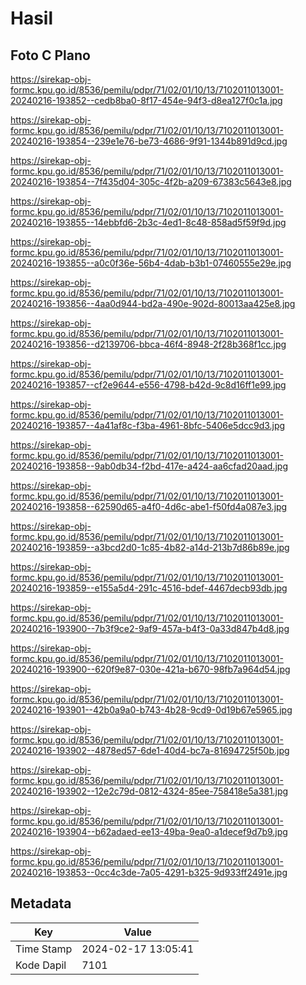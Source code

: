 # Hasil

## Foto C Plano

https://sirekap-obj-formc.kpu.go.id/8536/pemilu/pdpr/71/02/01/10/13/7102011013001-20240216-193852--cedb8ba0-8f17-454e-94f3-d8ea127f0c1a.jpg

https://sirekap-obj-formc.kpu.go.id/8536/pemilu/pdpr/71/02/01/10/13/7102011013001-20240216-193854--239e1e76-be73-4686-9f91-1344b891d9cd.jpg

https://sirekap-obj-formc.kpu.go.id/8536/pemilu/pdpr/71/02/01/10/13/7102011013001-20240216-193854--7f435d04-305c-4f2b-a209-67383c5643e8.jpg

https://sirekap-obj-formc.kpu.go.id/8536/pemilu/pdpr/71/02/01/10/13/7102011013001-20240216-193855--14ebbfd6-2b3c-4ed1-8c48-858ad5f59f9d.jpg

https://sirekap-obj-formc.kpu.go.id/8536/pemilu/pdpr/71/02/01/10/13/7102011013001-20240216-193855--a0c0f36e-56b4-4dab-b3b1-07460555e29e.jpg

https://sirekap-obj-formc.kpu.go.id/8536/pemilu/pdpr/71/02/01/10/13/7102011013001-20240216-193856--4aa0d944-bd2a-490e-902d-80013aa425e8.jpg

https://sirekap-obj-formc.kpu.go.id/8536/pemilu/pdpr/71/02/01/10/13/7102011013001-20240216-193856--d2139706-bbca-46f4-8948-2f28b368f1cc.jpg

https://sirekap-obj-formc.kpu.go.id/8536/pemilu/pdpr/71/02/01/10/13/7102011013001-20240216-193857--cf2e9644-e556-4798-b42d-9c8d16ff1e99.jpg

https://sirekap-obj-formc.kpu.go.id/8536/pemilu/pdpr/71/02/01/10/13/7102011013001-20240216-193857--4a41af8c-f3ba-4961-8bfc-5406e5dcc9d3.jpg

https://sirekap-obj-formc.kpu.go.id/8536/pemilu/pdpr/71/02/01/10/13/7102011013001-20240216-193858--9ab0db34-f2bd-417e-a424-aa6cfad20aad.jpg

https://sirekap-obj-formc.kpu.go.id/8536/pemilu/pdpr/71/02/01/10/13/7102011013001-20240216-193858--62590d65-a4f0-4d6c-abe1-f50fd4a087e3.jpg

https://sirekap-obj-formc.kpu.go.id/8536/pemilu/pdpr/71/02/01/10/13/7102011013001-20240216-193859--a3bcd2d0-1c85-4b82-a14d-213b7d86b89e.jpg

https://sirekap-obj-formc.kpu.go.id/8536/pemilu/pdpr/71/02/01/10/13/7102011013001-20240216-193859--e155a5d4-291c-4516-bdef-4467decb93db.jpg

https://sirekap-obj-formc.kpu.go.id/8536/pemilu/pdpr/71/02/01/10/13/7102011013001-20240216-193900--7b3f9ce2-9af9-457a-b4f3-0a33d847b4d8.jpg

https://sirekap-obj-formc.kpu.go.id/8536/pemilu/pdpr/71/02/01/10/13/7102011013001-20240216-193900--620f9e87-030e-421a-b670-98fb7a964d54.jpg

https://sirekap-obj-formc.kpu.go.id/8536/pemilu/pdpr/71/02/01/10/13/7102011013001-20240216-193901--42b0a9a0-b743-4b28-9cd9-0d19b67e5965.jpg

https://sirekap-obj-formc.kpu.go.id/8536/pemilu/pdpr/71/02/01/10/13/7102011013001-20240216-193902--4878ed57-6de1-40d4-bc7a-81694725f50b.jpg

https://sirekap-obj-formc.kpu.go.id/8536/pemilu/pdpr/71/02/01/10/13/7102011013001-20240216-193902--12e2c79d-0812-4324-85ee-758418e5a381.jpg

https://sirekap-obj-formc.kpu.go.id/8536/pemilu/pdpr/71/02/01/10/13/7102011013001-20240216-193904--b62adaed-ee13-49ba-9ea0-a1decef9d7b9.jpg

https://sirekap-obj-formc.kpu.go.id/8536/pemilu/pdpr/71/02/01/10/13/7102011013001-20240216-193853--0cc4c3de-7a05-4291-b325-9d933ff2491e.jpg


## Metadata

| Key        | Value               |
| ---------- | ------------------- |
| Time Stamp | 2024-02-17 13:05:41 |
| Kode Dapil | 7101                |



